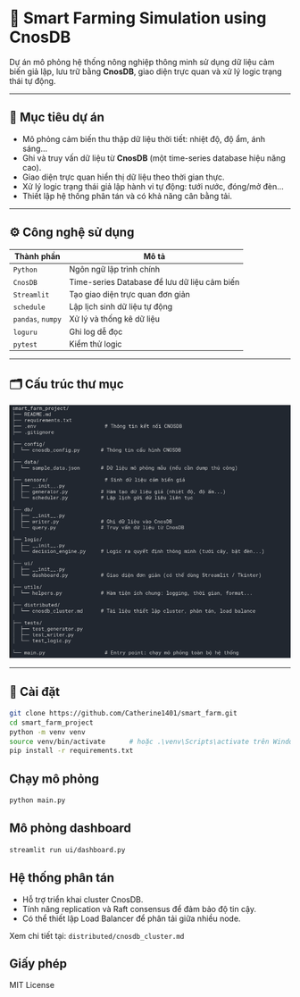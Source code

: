 # 🌾 Smart Farming Simulation using CnosDB

Dự án mô phỏng hệ thống nông nghiệp thông minh sử dụng dữ liệu cảm biến giả lập, lưu trữ bằng **CnosDB**, giao diện trực quan và xử lý logic trạng thái tự động.

---

## 🧠 Mục tiêu dự án

- Mô phỏng cảm biến thu thập dữ liệu thời tiết: nhiệt độ, độ ẩm, ánh sáng...
- Ghi và truy vấn dữ liệu từ **CnosDB** (một time-series database hiệu năng cao).
- Giao diện trực quan hiển thị dữ liệu theo thời gian thực.
- Xử lý logic trạng thái giả lập hành vi tự động: tưới nước, đóng/mở đèn...
- Thiết lập hệ thống phân tán và có khả năng cân bằng tải.

---

## ⚙️ Công nghệ sử dụng

| Thành phần | Mô tả |
|------------|------|
| `Python` | Ngôn ngữ lập trình chính |
| `CnosDB` | Time-series Database để lưu dữ liệu cảm biến |
| `Streamlit` | Tạo giao diện trực quan đơn giản |
| `schedule` | Lập lịch sinh dữ liệu tự động |
| `pandas`, `numpy` | Xử lý và thống kê dữ liệu |
| `loguru` | Ghi log dễ đọc |
| `pytest` | Kiểm thử logic |

---

## 🗂️ Cấu trúc thư mục

![architecture](images/image.png)


---

## 🔧 Cài đặt

```bash
git clone https://github.com/Catherine1401/smart_farm.git
cd smart_farm_project
python -m venv venv
source venv/bin/activate      # hoặc .\venv\Scripts\activate trên Windows
pip install -r requirements.txt
```

## Chạy mô phỏng

```bash
python main.py
```

## Mô phỏng dashboard

```bash
streamlit run ui/dashboard.py
```

## Hệ thống phân tán

- Hỗ trợ triển khai cluster CnosDB.
- Tính năng replication và Raft consensus để đảm bảo độ tin cậy.
- Có thể thiết lập Load Balancer để phân tải giữa nhiều node.

Xem chi tiết tại: `distributed/cnosdb_cluster.md`

## Giấy phép

MIT License